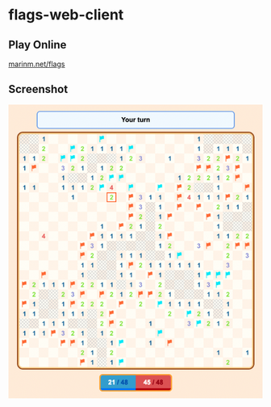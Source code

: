 # flags-web-client

## Play Online

[marinm.net/flags](https://marinm.net/flags)


## Screenshot

![alt text](screenshot.png "Gameplay demo")